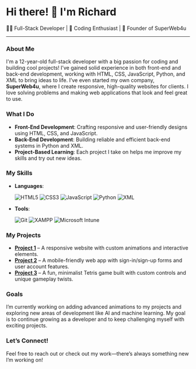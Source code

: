 # Hi there! 👋 I'm Richard

👨‍💻 Full-Stack Developer | 🧠 Coding Enthusiast | 🚀 Founder of SuperWeb4u

---

### About Me
I'm a 12-year-old full-stack developer with a big passion for coding and building cool projects! I’ve gained solid experience in both front-end and back-end development, working with HTML, CSS, JavaScript, Python, and XML to bring ideas to life. I’ve even started my own company, **SuperWeb4u**, where I create responsive, high-quality websites for clients. I love solving problems and making web applications that look and feel great to use.

### What I Do
- **Front-End Development**: Crafting responsive and user-friendly designs using HTML, CSS, and JavaScript.
- **Back-End Development**: Building reliable and efficient back-end systems in Python and XML.
- **Project-Based Learning**: Each project I take on helps me improve my skills and try out new ideas.

### My Skills
- **Languages**:
  
  ![HTML5](https://img.shields.io/badge/HTML5-%23E34F26.svg?style=flat-square&logo=html5&logoColor=white)
  ![CSS3](https://img.shields.io/badge/CSS3-%231572B6.svg?style=flat-square&logo=css3&logoColor=white)
  ![JavaScript](https://img.shields.io/badge/JavaScript-%23F7DF1E.svg?style=flat-square&logo=javascript&logoColor=black)
  ![Python](https://img.shields.io/badge/Python-%233776AB.svg?style=flat-square&logo=python&logoColor=white)
  ![XML](https://img.shields.io/badge/XML-%23E34F26.svg?style=flat-square&logo=xml&logoColor=white)
  
- **Tools**:

  ![Git](https://img.shields.io/badge/Git-%23F05033.svg?style=flat-square&logo=git&logoColor=white)
  ![XAMPP](https://img.shields.io/badge/XAMPP-%23FB7A24.svg?style=flat-square&logo=xampp&logoColor=white)
  ![Microsoft Intune](https://img.shields.io/badge/Microsoft_Intune-%230078D6.svg?style=flat-square&logo=microsoft&logoColor=white)

### My Projects
- **[Project 1](link)** – A responsive website with custom animations and interactive elements.
- **[Project 2](link)** – A mobile-friendly web app with sign-in/sign-up forms and user account features.
- **[Project 3](link)** – A fun, minimalist Tetris game built with custom controls and unique gameplay twists.

### Goals
I’m currently working on adding advanced animations to my projects and exploring new areas of development like AI and machine learning. My goal is to continue growing as a developer and to keep challenging myself with exciting projects.
  
### Let’s Connect!
Feel free to reach out or check out my work—there’s always something new I’m working on!
